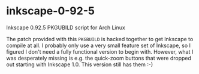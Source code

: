 # inkscape-0-92-5
Inkscape 0.92.5 PKGUBILD script for Arch Linux

The patch provided with this `PKGBUILD` is hacked together to get Inkscape to compile at all.
I probably only use a very small feature set of Inkscape, so I figured I don't need a fully functional version to begin with.
However, what I was desperately missing is e.g. the quick-zoom buttons that were dropped out starting with Inkscape 1.0.
This version still has them :-)
